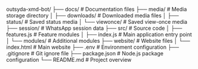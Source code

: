 outsyda-xmd-bot/
├── docs/                  # Documentation files
├── media/                 # Media storage directory
│   ├── downloads/         # Downloaded media files
│   ├── status/            # Saved status media
│   └── viewonce/          # Saved view-once media
├── session/               # WhatsApp session data
├── src/                   # Source code
│   ├── features.js        # Feature modules
│   ├── index.js           # Main application entry point
│   └── modules/           # Additional modules
├── website/               # Website files
│   └── index.html         # Main website
├── .env                   # Environment configuration
├── .gitignore             # Git ignore file
├── package.json           # Node.js package configuration
└── README.md              # Project overview
